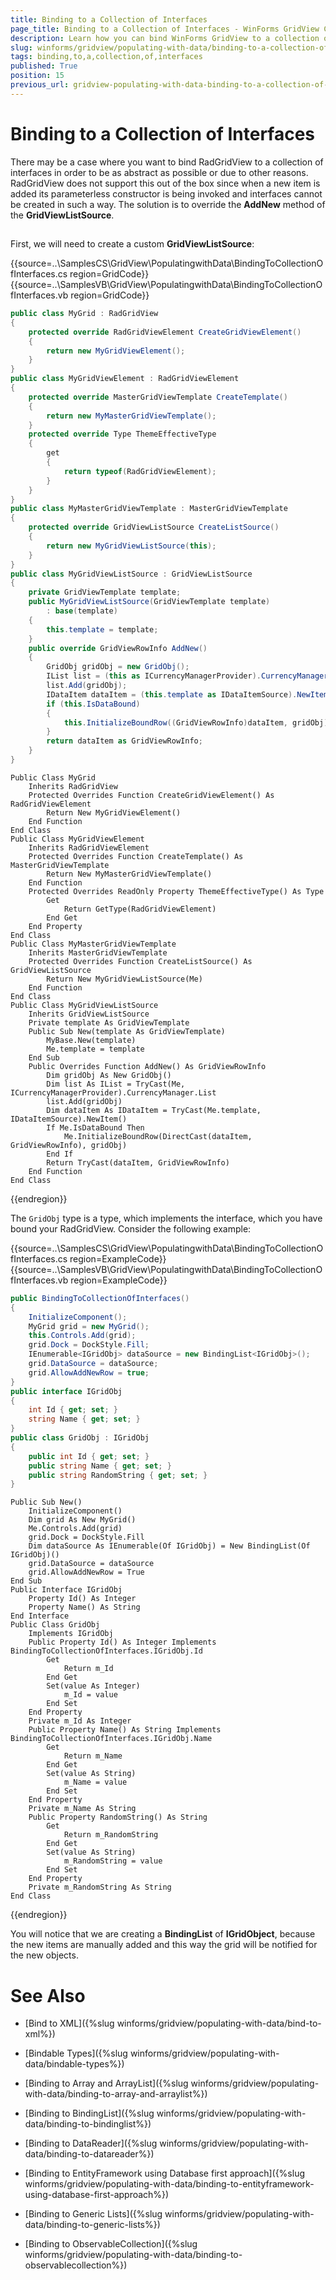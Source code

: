 ```yaml
---
title: Binding to a Collection of Interfaces
page_title: Binding to a Collection of Interfaces - WinForms GridView Control
description: Learn how you can bind WinForms GridView to a collection of interfaces.
slug: winforms/gridview/populating-with-data/binding-to-a-collection-of-interfaces
tags: binding,to,a,collection,of,interfaces
published: True
position: 15
previous_url: gridview-populating-with-data-binding-to-a-collection-of-interfaces
---
```


# Binding to a Collection of Interfaces

There may be a case where you want to bind RadGridView to a collection of interfaces in order to be as abstract as possible or due to other reasons. RadGridView does not support this out of the box since when a new item is added its parameterless constructor is being invoked and interfaces cannot be created in such a way. The solution is to override the __AddNew__ method of the __GridViewListSource__.

## 

First, we will need to create a custom __GridViewListSource__:

{{source=..\SamplesCS\GridView\PopulatingwithData\BindingToCollectionOfInterfaces.cs region=GridCode}} 
{{source=..\SamplesVB\GridView\PopulatingwithData\BindingToCollectionOfInterfaces.vb region=GridCode}} 

````C#
public class MyGrid : RadGridView
{
    protected override RadGridViewElement CreateGridViewElement()
    {
        return new MyGridViewElement();
    }
}
public class MyGridViewElement : RadGridViewElement
{
    protected override MasterGridViewTemplate CreateTemplate()
    {
        return new MyMasterGridViewTemplate();
    }
    protected override Type ThemeEffectiveType
    {
        get
        {
            return typeof(RadGridViewElement);
        }
    }
}
public class MyMasterGridViewTemplate : MasterGridViewTemplate
{
    protected override GridViewListSource CreateListSource()
    {
        return new MyGridViewListSource(this);
    }
}
public class MyGridViewListSource : GridViewListSource
{
    private GridViewTemplate template;
    public MyGridViewListSource(GridViewTemplate template)
        : base(template)
    {
        this.template = template;
    }
    public override GridViewRowInfo AddNew()
    {
        GridObj gridObj = new GridObj();
        IList list = (this as ICurrencyManagerProvider).CurrencyManager.List;
        list.Add(gridObj);
        IDataItem dataItem = (this.template as IDataItemSource).NewItem();
        if (this.IsDataBound)
        {
            this.InitializeBoundRow((GridViewRowInfo)dataItem, gridObj);
        }
        return dataItem as GridViewRowInfo;
    }
}

````
````VB.NET
Public Class MyGrid
    Inherits RadGridView
    Protected Overrides Function CreateGridViewElement() As RadGridViewElement
        Return New MyGridViewElement()
    End Function
End Class
Public Class MyGridViewElement
    Inherits RadGridViewElement
    Protected Overrides Function CreateTemplate() As MasterGridViewTemplate
        Return New MyMasterGridViewTemplate()
    End Function
    Protected Overrides ReadOnly Property ThemeEffectiveType() As Type
        Get
            Return GetType(RadGridViewElement)
        End Get
    End Property
End Class
Public Class MyMasterGridViewTemplate
    Inherits MasterGridViewTemplate
    Protected Overrides Function CreateListSource() As GridViewListSource
        Return New MyGridViewListSource(Me)
    End Function
End Class
Public Class MyGridViewListSource
    Inherits GridViewListSource
    Private template As GridViewTemplate
    Public Sub New(template As GridViewTemplate)
        MyBase.New(template)
        Me.template = template
    End Sub
    Public Overrides Function AddNew() As GridViewRowInfo
        Dim gridObj As New GridObj()
        Dim list As IList = TryCast(Me, ICurrencyManagerProvider).CurrencyManager.List
        list.Add(gridObj)
        Dim dataItem As IDataItem = TryCast(Me.template, IDataItemSource).NewItem()
        If Me.IsDataBound Then
            Me.InitializeBoundRow(DirectCast(dataItem, GridViewRowInfo), gridObj)
        End If
        Return TryCast(dataItem, GridViewRowInfo)
    End Function
End Class

````

{{endregion}} 

The `GridObj` type is a type, which implements the interface, which you have bound your RadGridView. Consider the following example:

{{source=..\SamplesCS\GridView\PopulatingwithData\BindingToCollectionOfInterfaces.cs region=ExampleCode}} 
{{source=..\SamplesVB\GridView\PopulatingwithData\BindingToCollectionOfInterfaces.vb region=ExampleCode}} 

````C#
public BindingToCollectionOfInterfaces()
{
    InitializeComponent();
    MyGrid grid = new MyGrid();
    this.Controls.Add(grid);
    grid.Dock = DockStyle.Fill;
    IEnumerable<IGridObj> dataSource = new BindingList<IGridObj>();
    grid.DataSource = dataSource;
    grid.AllowAddNewRow = true;
}
public interface IGridObj
{
    int Id { get; set; }
    string Name { get; set; }
}
public class GridObj : IGridObj
{
    public int Id { get; set; }
    public string Name { get; set; }
    public string RandomString { get; set; }
}

````
````VB.NET
Public Sub New()
    InitializeComponent()
    Dim grid As New MyGrid()
    Me.Controls.Add(grid)
    grid.Dock = DockStyle.Fill
    Dim dataSource As IEnumerable(Of IGridObj) = New BindingList(Of IGridObj)()
    grid.DataSource = dataSource
    grid.AllowAddNewRow = True
End Sub
Public Interface IGridObj
    Property Id() As Integer
    Property Name() As String
End Interface
Public Class GridObj
    Implements IGridObj
    Public Property Id() As Integer Implements BindingToCollectionOfInterfaces.IGridObj.Id
        Get
            Return m_Id
        End Get
        Set(value As Integer)
            m_Id = value
        End Set
    End Property
    Private m_Id As Integer
    Public Property Name() As String Implements BindingToCollectionOfInterfaces.IGridObj.Name
        Get
            Return m_Name
        End Get
        Set(value As String)
            m_Name = value
        End Set
    End Property
    Private m_Name As String
    Public Property RandomString() As String
        Get
            Return m_RandomString
        End Get
        Set(value As String)
            m_RandomString = value
        End Set
    End Property
    Private m_RandomString As String
End Class

````

{{endregion}} 

You will notice that we are creating a __BindingList__ of __IGridObject__, because the new items are manually added and this way the grid will be notified for the new objects.
          
# See Also
* [Bind to XML]({%slug winforms/gridview/populating-with-data/bind-to-xml%})

* [Bindable Types]({%slug winforms/gridview/populating-with-data/bindable-types%})

* [Binding to Array and ArrayList]({%slug winforms/gridview/populating-with-data/binding-to-array-and-arraylist%})

* [Binding to BindingList]({%slug winforms/gridview/populating-with-data/binding-to-bindinglist%})

* [Binding to DataReader]({%slug winforms/gridview/populating-with-data/binding-to-datareader%})

* [Binding to EntityFramework using Database first approach]({%slug winforms/gridview/populating-with-data/binding-to-entityframework-using-database-first-approach%})

* [Binding to Generic Lists]({%slug winforms/gridview/populating-with-data/binding-to-generic-lists%})

* [Binding to ObservableCollection]({%slug winforms/gridview/populating-with-data/binding-to-observablecollection%})

